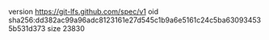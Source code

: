 version https://git-lfs.github.com/spec/v1
oid sha256:dd382ac99a96adc8123161e27d545c1b9a6e5161c24c5ba630934535b531d373
size 23830
